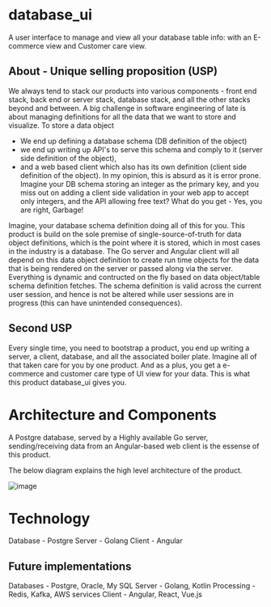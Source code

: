 # database_ui
A user interface to manage and view all your database table info: with an E-commerce view and Customer care view.

## About - Unique selling proposition (USP)
We always tend to stack our products into various components - front end stack, back end or server stack, database stack, and all the other stacks beyond and between. A big challenge in software engineering of late is about managing definitions for all the data that we want to store and visualize. 
To store a data object
- We end up defining a database schema (DB definition of the object)
- we end up writing up API's to serve this schema and comply to it (server side definition of the object), 
- and a web based client which also has its own definition (client side definition of the object).
In my opinion, this is absurd as it is error prone. Imagine your DB schema storing an integer as the primary key, and you miss out on adding a client side validation in your web app to accept only integers, and the API allowing free text? What do you get - Yes, you are right, Garbage! 

Imagine, your database schema definition doing all of this for you. This product is build on the sole premise of single-source-of-truth for data object definitions, which is the point where it is stored, which in most cases in the industry is a database. 
The Go server and Angular client will all depend on this data object definition to create run time objects for the data that is being rendered on the server or passed along via the server. Everything is dynamic and contructed on the fly based on data object/table schema definition fetches. The schema definition is valid across the current user session, and hence is not be altered while user sessions are in progress (this can have unintended consequences).

## Second USP
Every single time, you need to bootstrap a product, you end up writing a server, a client, database, and all the associated boiler plate. Imagine all of that taken care for you by one product. And as a plus, you get a e-commerce and customer care type of UI view for your data. 
This is what this product database_ui gives you.

# Architecture and Components

A Postgre database, served by a Highly available Go server, sending/receiving data from an Angular-based web client is the essense of this product.

The below diagram explains the high level architecture of the product.

![image](https://user-images.githubusercontent.com/49153293/111121145-4be5c180-8592-11eb-902b-3503d5a5dcac.png)

# Technology
Database - Postgre
Server - Golang
Client - Angular

## Future implementations
Databases - Postgre, Oracle, My SQL
Server - Golang, Kotlin
Processing - Redis, Kafka, AWS services
Client - Angular, React, Vue.js
